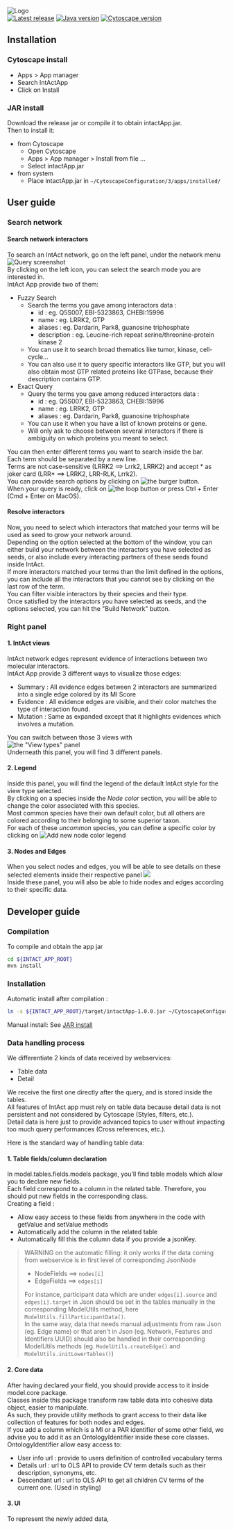 ![Logo](doc/logo/Logo_Gradient_250x82.png)  
[![Latest release](https://img.shields.io/static/v1?label=release&message=1.0.0&color=blue)]()
[![Java version](https://img.shields.io/static/v1?label=java&message=11&color=blue)](https://www.oracle.com/java/technologies/javase-jdk11-downloads.html)
[![Cytoscape version](https://img.shields.io/static/v1?label=cytoscape&message=3.8&color=blue)](https://cytoscape.org/download.html)
## Installation
### Cytoscape install
- Apps > App manager
- Search IntActApp
- Click on Install

### JAR install
Download the release jar or compile it to obtain intactApp.jar.  
Then to install it:
- from Cytoscape
    - Open Cytoscape
    - Apps > App manager > Install from file ...
    - Select intactApp.jar
- from system
    - Place intactApp.jar in `~/CytoscapeConfiguration/3/apps/installed/`
      
## User guide

### Search network
#### Search network interactors
To search an IntAct network, go on the left panel, under the network menu  
![Query screenshot](doc/screenshots/QueryScreenShot.png)  
By clicking on the left icon, you can select the search mode you are interested in.  
IntAct App provide two of them:
- Fuzzy Search
    - Search the terms you gave among interactors data :
        - id : eg. Q5S007, EBI-5323863, CHEBI:15996
        - name : eg. LRRK2, GTP
        - aliases : eg. Dardarin, Park8, guanosine triphosphate
        - description : eg. Leucine-rich repeat serine/threonine-protein kinase 2  
    - You can use it to search broad thematics like tumor, kinase, cell-cycle... 
    - You can also use it to query specific interactors like GTP, but you will also obtain most GTP related proteins 
    like GTPase, because their description contains GTP.  
- Exact Query
    - Query the terms you gave among reduced interactors data :
        - id : eg. Q5S007, EBI-5323863, CHEBI:15996
        - name : eg. LRRK2, GTP
        - aliases : eg. Dardarin, Park8, guanosine triphosphate
    - You can use it when you have a list of known proteins or gene. 
    - Will only ask to choose between several interactors if there is ambiguity on which proteins you meant to select.


You can then enter different terms you want to search inside the bar.  
Each term should be separated by a new line.  
Terms are not case-sensitive (LRRK2 ==> Lrrk2, LRRK2) and accept * as joker card (LRR* ==> LRRK2, LRR-RLK, Lrrk2).  
You can provide search options by clicking on ![the burger button](doc/screenshots/OptionButton.png).  
When your query is ready, click on ![the loop button](doc/screenshots/SearchButton.png) or press Ctrl + Enter (Cmd + Enter on MacOS).

#### Resolve interactors
Now, you need to select which interactors that matched your terms will be used as seed to grow your network around.  
Depending on the option selected at the bottom of the window, you can either build your network 
between the interactors you have selected as seeds, or also include every interacting partners of these seeds 
found inside IntAct.  
If more interactors matched your terms than the limit defined in the options, you can include 
all the interactors that you cannot see by clicking on the last row of the term.  
You can filter visible interactors by their species and their type.  
Once satisfied by the interactors you have selected as seeds, and the options selected, you can hit the "Build Network" button.


### Right panel
#### 1. IntAct views
IntAct network edges represent evidence of interactions between two molecular interactors.  
IntAct App provide 3 different ways to visualize those edges:
- Summary : All evidence edges between 2 interactors are summarized into a single edge colored by its MI Score
- Evidence : All evidence edges are visible, and their color matches the type of interaction found.
- Mutation : Same as expanded except that it highlights evidences which involves a mutation.

You can switch between those 3 views with   
![the "View types" panel](doc/screenshots/ViewType.png)  
Underneath this panel, you will find 3 different panels.
#### 2. Legend
Inside this panel, you will find the legend of the default IntAct style for the view type selected.  
By clicking on a species inside the _Node color_ section, you will be able to change the color associated with this species.  
Most common species have their own default color, but all others are colored according to their belonging to some superior taxon.  
For each of these _uncommon_ species, you can define a specific color by clicking on ![Add new node color legend](doc/screenshots/AddColor.png)
#### 3. Nodes and Edges
When you select nodes and edges, you will be able to see details on these selected elements inside their respective panel
![](doc/screenshots/LegendNodesEdges.png)  
Inside these panel, you will also be able to hide nodes and edges according to their specific data.

## Developer guide
### Compilation
To compile and obtain the app jar 
```bash
cd ${INTACT_APP_ROOT}
mvn install
```

### Installation
Automatic install after compilation :
```bash
ln -s ${INTACT_APP_ROOT}/target/intactApp-1.0.0.jar ~/CytoscapeConfiguration/3/apps/installed/intactApp.jar
```
Manual install: See [JAR install](#jar-install)

        
### Data handling process
We differentiate 2 kinds of data received by webservices: 

- Table data
- Detail  

We receive the first one directly after the query, and is stored inside the tables.  
All features of IntAct app must rely on table data because detail data is not persistent and not considered by Cytoscape (Styles, filters, etc.).  
Detail data is here just to provide advanced topics to user without impacting too much query performances (Cross references, etc.).   

Here is the standard way of handling table data:

#### 1. Table fields/column declaration

In model.tables.fields.models package, you'll find table models which allow you to declare new fields.  
Each field correspond to a column in the related table. Therefore, you should put new fields in the corresponding class.  
Creating a field :

- Allow easy access to these fields from anywhere in the code with getValue and setValue methods
- Automatically add the column in the related table 
- Automatically fill this the column data if you provide a jsonKey.

> WARNING on the automatic filling: it only works if the data coming from webservice is in first level of corresponding JsonNode
>
> - NodeFields ==> `nodes[i]`
> - EdgeFields ==> `edges[i]`
>
> For instance, participant data which are under `edges[i].source` and `edges[i].target` in Json should be set in the tables
> manually in the corresponding ModelUtils method, here `ModelUtils.fillParticipantData()`.  
> In the same way, data that needs manual adjustments from raw Json (eg. Edge name) or that aren't in Json (eg. Network, Features and Identifiers UUID)
> should also be handled in their corresponding ModelUtils methods (eg. `ModelUtils.createEdge()` and `ModelUtils.initLowerTables()`)

#### 2. Core data 

After having declared your field, you should provide access to it inside model.core package.   
Classes inside this package transform raw table data into cohesive data object, easier to manipulate.  
As such, they provide utility methods to grant access to their data like collection of features for both nodes and edges.  
If you add a column which is a MI or a PAR identifier of some other field, we advise you to add it as an OntologyIdentifier inside these core classes.  
OntologyIdentifier allow easy access to:

- User info url : provide to users definition of controlled vocabulary terms
- Details url : url to OLS API to provide CV term details such as their description, synonyms, etc.
- Descendant url : url to OLS API to get all children CV terms of the current one. (Used in styling)

#### 3. UI

To represent the newly added data, 